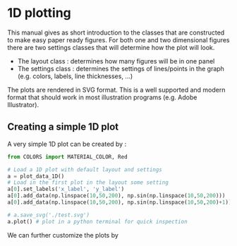 1D plotting
===========

This manual gives as short introduction to the classes that are constructed to make easy paper ready figures.
For both one and two dimensional figures there are two settings classes that will determine how the plot will look.
* The layout class : determines how many figures will be in one panel
* The settings class : determines the settings of lines/points in the graph (e.g. colors, labels, line thicknesses, ...)

The plots are rendered in SVG format. This is a well supported and modern format that should work in most illustration programs (e.g. Adobe Illustrator).

Creating a simple 1D plot
-------------------------

A very simple 1D plot can be created by :

```python
from COLORS import MATERIAL_COLOR, Red

# Load a 1D plot with default layout and settings
a = plot_data_1D()
# Load in the first plot in the layout some setting 
a[0].set_labels('x_label', 'y_label')
a[0].add_data(np.linspace(10,50,200), np.sin(np.linspace(10,50,200)))
a[0].add_data(np.linspace(10,50,200), np.sin(np.linspace(10,50,200)+1))

# a.save_svg('./test.svg')
a.plot() # plot in a python terminal for quick inspection 
```

We can further customize the plots by 